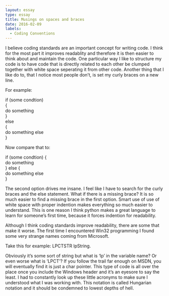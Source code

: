 ```yaml
---
layout: essay
type: essay
title: Musings on spaces and braces
date: 2016-02-09
labels:
  - Coding Conventions
---
```

  I believe coding standards are an important concept for writing code. I think for the most 
part it improves readablity and therefore it is then easier to think about and maintain the 
code. One particular way I like to structure my code is to have code that is directly related 
to each other be clumped together with white space seperating it from other code. Another 
thing that I like do to, that I notice most people don’t, is set my curly braces on a new line.

For example:  
   
if (some condtion)   
{    
    do something   
}    
else      
{    
    do something else   
}    
    
Now compare that to:    
    
if (some condtion) {        
    do something   
} else {    
    do something else    
}     
    
The second option drives me insane. I feel like I have to search for the curly braces and the 
else statement. What if there is a missing brace? It is so much easier to find a missing brace 
in the first option. Smart use of use of white space with proper indention makes everything so 
much easier to understand. This is one reason I think python makes a great language to learn 
for someone’s first time, because it forces indention for readability.
	
  Although I think coding standards improve readability, there are some that make it worse. The 
first time I encountered Win32 programming I found some very strange names coming from Microsoft.
      
Take this for example: LPCTSTR lpString.     
    
Obviously it’s some sort of string but what is ‘lp’ in 
the variable name? Or even worse what is ‘LPCT’? If you follow the trail far enough on MSDN, you 
will eventually find it is just a char pointer. This type of code is all over the place once you 
include the Windows header and it’s an eyesore to say the least. I had to constantly look up 
these little acronyms to make sure I understood what I was working with. This notation is called 
Hungarian notation and it should be condemned to lowest depths of hell.
